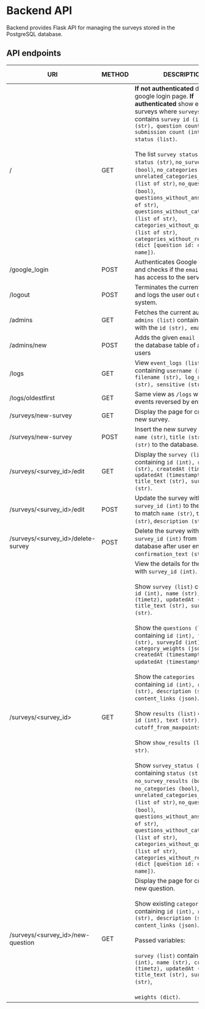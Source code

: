 # Backend API

Backend provides Flask API for managing the surveys stored in the PostgreSQL database.

## API endpoints

| URI                       | METHOD |  DESCRIPTION                                                                                                                                                                                                                                                                                                                                                          | AUTHENTICATION REQUIRED  |
| ------------------------- | ------ | --------------------------------------------------------------------------------------------------------------------------------------------------------------------------------------------------------------------------------------------------------------------------------------------------------------------------------------------------------------------- | ------------------------ |
| /                         | GET    | **If not authenticated** displays google login page. **If authenticated** show existing surveys where `surveys (list)` contains `survey id (int), title (str), question count (int), submission count (int), survey status (list)`.<br /><br />The list `survey status` contains `status (str)`, `no_survey_results (bool)`, `no_categories (bool)`, `unrelated_categories_in_weights (list of str)`, `no_questions (bool)`, `questions_without_answers (list of str)`, `questions_without_categories (list of str)`, `categories_without_questions (list of str)`, `categories_without_results (dict [question id: category name])`.   |  Yes/No                  |
| /google_login             | POST   | Authenticates Google SSO login and checks if the `email (str)` has access to the service. |  No                      |
| /logout                   | POST   | Terminates the current session and logs the user out of the system. |  Yes                     |
| /admins                   | GET    | Fetches the current authorized `admins (list)` containing tuples with the `id (str), email (str)`. |  Yes                     |
| /admins/new               | POST   | Adds the given `email (str)` to the database table of authorized users |  Yes                     |
| /logs                     | GET    | View `event_logs (list)` containing `username (str), filename (str), log_requests (str), sensitive (str)`. |  No                      |
| /logs/oldestfirst         | GET    | Same view as `/logs` with the events reversed by entry time. |  Yes                      |
| /surveys/new-survey       | GET    | Display the page for creating a new survey. |  Yes                      |
| /surveys/new-survey       | POST   | Insert the new survey with details `name (str)`, `title (str)`, `survey (str)` to the database. |  Yes                      |
| /surveys/<survey_id>/edit | GET    | Display the `survey (list)` containing `id (int), name (str), createdAt (timestamptz), updatedAt (timestamptz), title_text (str), survey_text (str)`. |  Yes                      |
| /surveys/<survey_id>/edit | POST   | Update the survey with the `survey_id (int)` to the database to match `name (str)`, `title (str)`, `description (str)`. |  Yes                      |
| /surveys/<survey_id>/delete-survey | POST   | Delete the survey with the `survey_id (int)` from the database after user enters the `confirmation_text (str)`. |  Yes                      |
| /surveys/<survey_id>      | GET    | View the details for the survey with `survey_id (int)`.<br /><br />Show `survey (list)` containing `id (int), name (str), createdAt (timetz), updatedAt (timetz), title_text (str), survey_text (str)`.<br /><br />Show the `questions (list)` containing `id (int), text (str), surveyId (int), category_weights (json), createdAt (timestamptz), updatedAt (timestamptz)`.<br /><br />Show the `categories (list)` containing `id (int), name (str), description (str), content_links (json)`.<br /><br />Show `results (list)` containing `id (int), text (str), cutoff_from_maxpoints (float)`.<br /><br />Show `show_results (list of str)`.<br /><br />Show `survey_status (list)` containing `status (str)`, `no_survey_results (bool)`, `no_categories (bool)`, `unrelated_categories_in_weights (list of str)`, `no_questions (bool)`, `questions_without_answers (list of str)`, `questions_without_categories (list of str)`, `categories_without_questions (list of str)`, `categories_without_results (dict [question id: category name])`. |  Yes                      |
| /surveys/<survey_id>/new-question | GET    | Display the page for creating a new question.<br /><br />Show existing `categories (list)` containing `id (int), name (str), description (str), content_links (json)`.<br /><br />Passed variables:<br /><br />`survey (list)` containing `id (int), name (str), createdAt (timetz), updatedAt (timetz), title_text (str), survey_text (str)`,<br /><br />`weights (dict)`.|  Yes                      |
